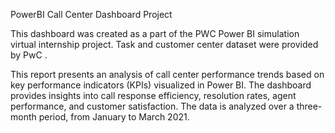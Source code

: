 PowerBI  Call Center Dashboard Project


This dashboard was created as a part of the PWC Power BI simulation virtual internship project. Task and customer center dataset were provided by PwC .

This report presents an analysis of call center performance trends based on key performance indicators (KPIs) visualized in Power BI. The dashboard provides insights into call response efficiency, resolution rates, agent performance, and customer satisfaction. The data is analyzed over a three-month period, from January to March 2021.
